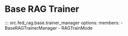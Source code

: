 # Base RAG Trainer

::: src.fed_rag.base.trainer_manager
    options:
      members:
        - BaseRAGTrainerManager
        - RAGTrainMode
